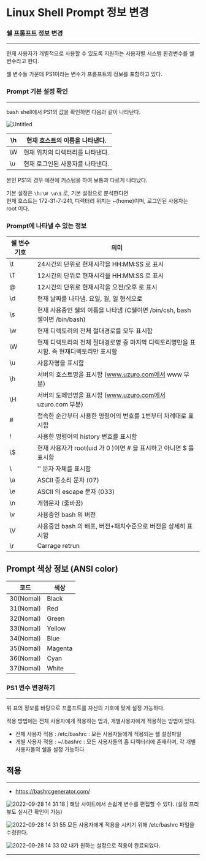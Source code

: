 # Linux Shell Prompt 정보 변경
### 쉘 프롬프트 정보 변경
---
현재 사용자가 개별적으로 사용할 수 있도록 지원하는 사용자별 시스템 환경변수를 쉘 변수라고 한다.

쉘 변수들 가운데 PS1이라는 변수가 프롬프트의 정보를 포함하고 있다.

### Prompt 기본 설정 확인
---
bash shell에서 PS1의 값을 확인하면 다음과 같이 나타난다.

![Untitled](https://user-images.githubusercontent.com/84123877/192693619-20843616-4c84-4588-be1e-75300dc0b2ac.png)

| \h | 현재 호스트의 이름을 나타낸다. |
| --- | --- |
| \W | 현재 위치의 디렉터리를 나타낸다. | 
|  \u | 현재 로그인된 사용자를 나타낸다. |

본인 PS1의 경우 예전에 커스텀을 하여 보통과 다르게 나타났다.

기본 설정은 `\h:\W \u\$` 로, 기본 설정으로 분석한다면 </br>
현재 호스트는 172-31-7-241, 디렉터리 위치는 ~(home)이며, 로그인된 사용자는 root 이다.

### Prompt에 나타낼 수 있는 정보

| 쉘 변수 기호 | 의미 |
| --- | --- |
| \t | 24시간의 단위로 현재시각을 HH:MM:SS 로 표시 |
| \T | 12시간의 단위로 현재시각을 HH:MM:SS 로 표시 |
| \@ | 12시간의 단위로 현재시각을 오전/오후 로 표시 |
| \d | 현재 날짜를 나타냄. 요일, 월, 일 형식으로 |
| \s | 현재 사용중인 쉘의 이름을 나타냄 (C쉘이면 /bin/csh, bash쉘이면 /bin/bash) |
| \w | 현재 디렉토리의 전체 절대경로를 모두 표시함 |
| \W | 현재 디렉토리의 전체 절대경로명 중 마지막 디렉토리명만을 표시함. 즉 현재디렉토리만 표시함 |
| \u | 사용자명을 표시함 |
| \h | 서버의 호스트명을 표시함 (www.uzuro.com에서 www 부분) |
| \H | 서버의 도메인명을 표시함 (www.uzuro.com에서 uzuro.com 부분) |
| \# | 접속한 순간부터 사용한 명령어의 번호를 1번부터 차례대로 표시함 |
| \! | 사용한 명령어의 history 번호를 표시함 |
| \\$ | 현재 사용자가 root(uid 가 0 )이면 # 을 표시하고 아니면 $ 를 표시함 |
| \\ | '\' 문자 자체를 표시함 |
| \a | ASCII 종소리 문자 (07) |
| \e | ASCII 의 escape 문자 (033) |
| \n | 개행문자 (줄바꿈) |
| \v | 사용중인 bash 의 버전 |
| \V | 사용중인 bash 의 배포, 버전+패치수준으로 버전을 상세히 표시함 |
| \r | Carrage retrun |

## Prompt 색상 정보 (ANSI color)
| 코드 | 색상 |
| --- | --- |
| 30(Nomal) | Black | 
| 31(Nomal) | Red |
| 32(Nomal) | Green | 
| 33(Nomal) | Yellow |
| 34(Nomal) | Blue |
| 35(Nomal) | Magenta | 
| 36(Nomal) | Cyan |
| 37(Nomal) | White |


### PS1 변수 변경하기
---
위 표의 정보를 바탕으로 프롬프트를 자신의 기호에 맞게 설정 가능하다.

적용 방법에는 전체 사용자에게 적용하는 법과, 개별사용자에게 적용하는 방법이 있다.

- 전체 사용자 적용
: /etc/bashrc : 모든 사용자들에게 적용되는 쉘 설정파일
- 개별 사용자 적용
: ~/.bashrc : 모든 사용자들의 홈 디렉터리에 존재하며, 각 개별 사용자들의 쉘을 설정 가능하다.

## 적용
---
- https://bashrcgenerator.com/

![2022-09-28 14 31 18](https://user-images.githubusercontent.com/84123877/192695745-5d210b7a-ade9-413d-b8e2-56387a254488.png)
| 해당 사이트에서 손쉽게 변수를 편집할 수 있다. (설정 프리뷰도 실시간 확인이 가능)

![2022-09-28 14 31 55](https://user-images.githubusercontent.com/84123877/192695750-b63f98fa-3ca6-4818-8306-f21afec305c0.png)
모든 사용자에게 적용을 시키기 위해 /etc/bashrc 파일을 수정한다.

![2022-09-28 14 33 02](https://user-images.githubusercontent.com/84123877/192695753-55734bb0-161b-49ca-b23c-30a1d769bda4.png)
내가 원하는 설정으로 적용이 완료되었다.


---
